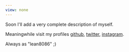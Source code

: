```yaml
---
view: none
---
```


Soon I'll add a very complete description of myself.

Meaningwhile visit my profiles [github][1], [twitter][2], [instagram][3].

Always as "lean8086" ;)


[1]: https://github.com/lean8086
[2]: https://twitter.com/lean8086
[3]: https://instagram.com/lean8086
